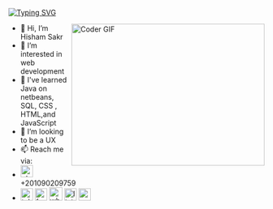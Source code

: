 [![Typing SVG](https://readme-typing-svg.herokuapp.com?font=Fira+Code&weight=600&size=30&pause=1000&width=1000&lines=%F0%9F%91%8B+Hi%2C+I%E2%80%99m+Hisham+Sakr;%F0%9F%91%80+I%E2%80%99m+interested+in+web+development;%F0%9F%8C%B1+I've+learned+Java+on+netbeans%2C+SQL%2C+CSS+%2C+HTML%2Cand+JS;%F0%9F%92%9E%EF%B8%8F+I%E2%80%99m+looking+to+be+a+UX)](https://git.io/typing-svg)

<img align="right" src="https://media.giphy.com/media/SWoSkN6DxTszqIKEqv/giphy.gif" alt="Coder GIF" width="380" height="280">

- 👋 Hi, I’m Hisham Sakr
- 👀 I’m interested in web development
- 🌱 I've learned Java on netbeans, SQL, CSS , HTML,and JavaScript
- 💞️ I’m looking to be a UX
- 📫 Reach me via:
-   <a href="tel:+2 109 020 9759"><img width="24" height="24" src="https://img.icons8.com/3d-fluency/94/phone.png" alt="phone"/></a> +201090209759
-   <a href="https://t.me/hishamls"><img width="24" height="24" src="https://img.icons8.com/3d-fluency/94/telegram.png" alt="telegram"/></a>
   <a href="https://m.me/hishamls"><img width="24" height="24" src="https://img.icons8.com/3d-fluency/94/facebook-messenger.png"
      alt="facebook-messenger" /></a>
 <a href="https://wa.me/+201090209759" target="_blank"> <img width="26" height="26" src="https://img.icons8.com/3d-fluency/94/whatsapp.png" alt="whatsapp"/></a>
   <a href="https://www.linkedin.com/in/hishamls/"><img width="24" height="24" src="https://img.icons8.com/3d-fluency/94/linkedin.png" alt="linkedin"/></a>
   <a href="mailto:modernhisham@gmail.com"><img width="24" height="24" src="https://img.icons8.com/3d-fluency/94/gmail.png" alt="gmail"/></a>



<!---
hishamls/hishamls is a ✨ special ✨ repository because its `README.md` (this file) appears on your GitHub profile.
You can click the Preview link to take a look at your changes.
--->
